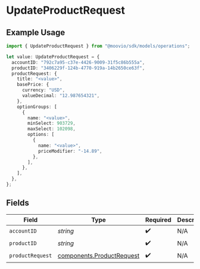 # UpdateProductRequest

## Example Usage

```typescript
import { UpdateProductRequest } from "@moovio/sdk/models/operations";

let value: UpdateProductRequest = {
  accountID: "792c7a95-c37e-4426-9009-31f5c86b555a",
  productID: "3406229f-124b-4770-919a-14b2650ce63f",
  productRequest: {
    title: "<value>",
    basePrice: {
      currency: "USD",
      valueDecimal: "12.987654321",
    },
    optionGroups: [
      {
        name: "<value>",
        minSelect: 903729,
        maxSelect: 102098,
        options: [
          {
            name: "<value>",
            priceModifier: "-14.89",
          },
        ],
      },
    ],
  },
};
```

## Fields

| Field                                                                  | Type                                                                   | Required                                                               | Description                                                            |
| ---------------------------------------------------------------------- | ---------------------------------------------------------------------- | ---------------------------------------------------------------------- | ---------------------------------------------------------------------- |
| `accountID`                                                            | *string*                                                               | :heavy_check_mark:                                                     | N/A                                                                    |
| `productID`                                                            | *string*                                                               | :heavy_check_mark:                                                     | N/A                                                                    |
| `productRequest`                                                       | [components.ProductRequest](../../models/components/productrequest.md) | :heavy_check_mark:                                                     | N/A                                                                    |